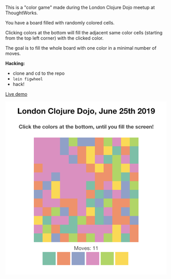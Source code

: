 This is a "color game" made during the London Clojure Dojo meetup at ThoughtWorks.

You have a board filled with randomly colored cells.

Clicking colors at the bottom will fill the adjacent same color cells (starting from the top left corner) with the clicked color.

The goal is to fill the whole board with one color in a minimal number of moves.

**Hacking:**
* clone and cd to the repo
* `lein figwheel`
* hack!

[Live demo](http://www.ruslans.com/colorz)

![](img/demo-screen.png)

